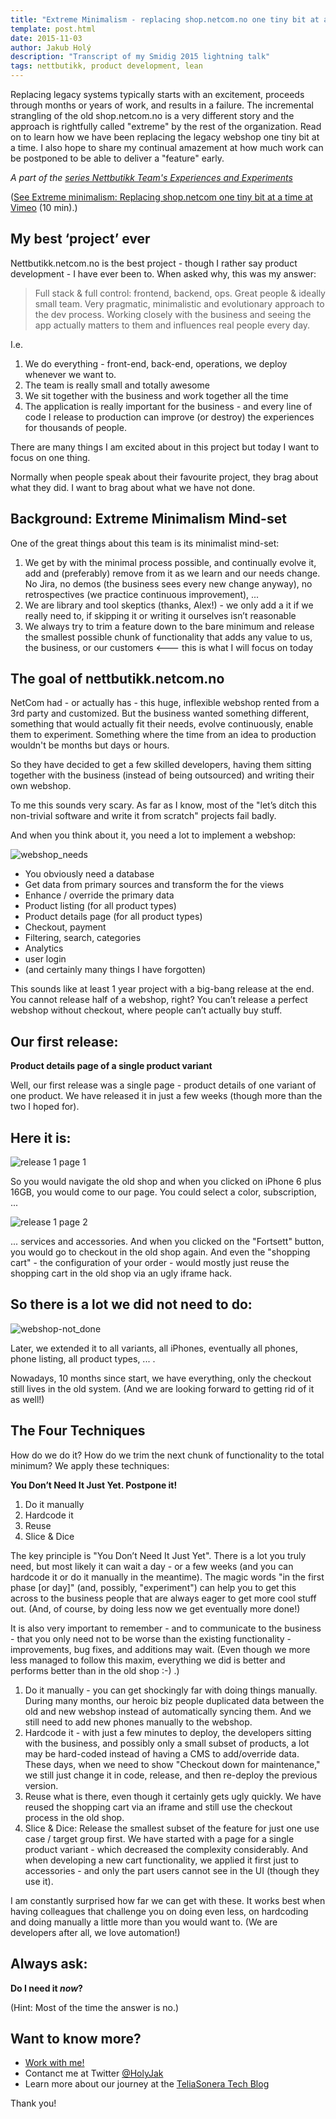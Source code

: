 ```yaml
---
title: "Extreme Minimalism - replacing shop.netcom.no one tiny bit at a time (Smidig 2015 transcript)"
template: post.html
date: 2015-11-03
author: Jakub Holý
description: "Transcript of my Smidig 2015 lightning talk"
tags: nettbutikk, product development, lean
---
```


Replacing legacy systems typically starts with an excitement, proceeds through
months or years of work, and results in a failure. The incremental strangling
of the old shop.netcom.no is a very different story and the approach is
rightfully called "extreme" by the rest of the organization. Read on to learn how
we have been replacing the legacy webshop one tiny bit at a time. I also hope
to share my continual amazement at how much work can be postponed to be able to
deliver a "feature" early.

*A part of the [series Nettbutikk Team's Experiences and Experiments](/tech-blog/tags/nettbutikk)*

([See Extreme minimalism: Replacing shop.netcom one tiny bit at a time at Vimeo](https://vimeo.com/145011983) (10 min).)

## My best ‘project’ ever

Nettbutikk.netcom.no is the best project - though I rather say product development -
I have ever been to. When asked why, this was my answer:

> Full stack & full control: frontend, backend, ops. Great people & ideally
> small team. Very pragmatic, minimalistic and evolutionary approach to the dev
> process. Working closely with the business and seeing the app actually matters
> to them and influences real people every day.

I.e.

1. We do everything - front-end, back-end, operations, we deploy whenever we want to.
2. The team is really small and totally awesome
4. We sit together with the business and work together all the time
5. The application is really important for the business - and every line of code
I release to production can improve (or destroy) the experiences for thousands
of people.

There are many things I am excited about in this project but today I want to focus on one thing.

Normally when people speak about their favourite project, they brag about what
they did. I want to brag about what we have not done.

## Background: Extreme Minimalism Mind-set

One of the great things about this team is its minimalist mind-set:

1. We get by with the minimal process possible, and continually evolve it,
 add and (preferably) remove from it as we learn and our needs change. No Jira,
 no demos (the business sees every new change anyway), no retrospectives (we
 practice continuous improvement), ...
2. We are library and tool skeptics (thanks, Alex!) - we only add a it if we
really need to, if skipping it or writing it ourselves isn’t reasonable
3. We always try to trim a feature down to the bare minimum and release the
smallest possible chunk of functionality that adds any value to us,
the business, or our customers <--- this is what I will focus on today

## The goal of nettbutikk.netcom.no

NetCom had - or actually has - this huge, inflexible webshop rented from a 3rd
party and customized. But the business wanted something different, something
that would actually fit their needs, evolve continuously, enable them to experiment.
Something where the time from an idea to production wouldn't be months but days
or hours.

So they have decided to get a few skilled developers, having them sitting together
with the business (instead of being outsourced) and writing their own webshop.

To me this sounds very scary. As far as I know, most of the "let’s ditch this
non-trivial software and write it from scratch" projects fail badly.

And when you think about it, you need a lot to implement a webshop:

![webshop_needs](../../images/extreme_minimalism-webshop_needs.png)


* You obviously need a database
* Get data from primary sources and transform the for the views
* Enhance / override the primary data
* Product listing (for all product types)
* Product details page (for all product types)
* Checkout, payment
* Filtering, search, categories
* Analytics
* user login
* (and certainly many things I have forgotten)

This sounds like at least 1 year project with a big-bang release at the end.
You cannot release half of a webshop, right? You can’t release a perfect webshop
without checkout, where people can’t actually buy stuff.

## Our first release:

**Product details page of a single product variant**

Well, our first release was a single page - product details of one variant of
one product. We have released it in just a few weeks (though more than the two
I hoped for).

## Here it is:

![release 1 page 1](../../images/extreme_minimalism-nettbutik_r1-page1.png)

So you would navigate the old shop and when you clicked on iPhone 6 plus 16GB,
you would come to our page. You could select a color, subscription, ...

![release 1 page 2](../../images/extreme_minimalism-nettbutik_r1-page2.png)

... services and accessories. And when you clicked on the "Fortsett" button, you
would go to checkout in the old shop again. And even the "shopping cart" - the
configuration of your order - would mostly just reuse the shopping cart in the
old shop via an ugly iframe hack.

## So there is a lot we did not need to do:

![webshop-not_done](../../images/extreme_minimalism-webshop-not_done.png)

Later, we extended it to all variants, all iPhones, eventually all phones,
phone listing, all product types, ... .

Nowadays, 10 months since start, we have everything, only the checkout still
lives in the old system. (And we are looking forward to getting rid of it as well!)

## The Four Techniques

How do we do it? How do we trim the next chunk of functionality to the total minimum? We
apply these techniques:

**You Don’t Need It Just Yet. Postpone it!**

1. Do it manually
2. Hardcode it
3. Reuse
4. Slice & Dice

The key principle is "You Don’t Need It Just Yet". There is a lot you truly need,
but most likely it can wait a day - or a few weeks
(and you can hardcode it or do it manually in the meantime).
The magic words "in the first phase [or day]" (and, possibly, "experiment") can
help you to get this across to the business people that are always eager to get
more cool stuff out. (And, of course, by doing less now we get eventually more done!)

It is also very important to remember - and to communicate to the business - that
you only need not to be worse than the existing functionality - improvements,
bug fixes, and additions may wait. (Even though we more less managed to follow
this maxim, everything we did is better and performs better than in the old shop :-) .)

1. Do it manually - you can get shockingly far with doing things manually.
During many months, our heroic biz people duplicated data between the old and
new webshop instead of automatically syncing them. And we still need to add
new phones manually to the webshop.
2. Hardcode it - with just a few minutes to deploy, the developers sitting with
the business, and possibly only a small subset of
products, a lot may be hard-coded instead of having a CMS to add/override data.
These days, when we need to show "Checkout down for maintenance," we still just
change it in code, release, and then re-deploy the previous version.
3. Reuse what is there, even though it certainly gets ugly quickly. We have
reused the shopping cart via an iframe and still use the checkout process in the
old shop.
4. Slice & Dice: Release the smallest subset of the feature for just one use
case / target group first. We have started with a page for a single product
variant - which decreased the complexity considerably. And when developing a new
cart functionality, we applied it first just to accessories - and only the part
users cannot see in the UI (though they use it).

I am constantly surprised how far we can get with these.
It works best when having colleagues that challenge you on doing even less, on
hardcoding and doing manually a little more than you would want to. (We are
developers after all, we love automation!)

## Always ask:

**Do I need it *now*?**

(Hint: Most of the time the answer is no.)

## Want to know more?

* [Work with me!](https://netcom.no/disrupt-us)
* Contanct me at Twitter [@HolyJak](https://twitter.com/HolyJak)
* Learn more about our journey at the [TeliaSonera Tech Blog](teliasonera.github.io/tech-blog/)

Thank you!
